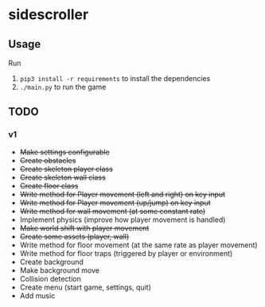 # sidescroller


## Usage


Run

1. `pip3 install -r requirements` to install the dependencies
2. `./main.py` to run the game

## TODO


### v1

- ~~Make settings configurable~~
- ~~Create obstacles~~
- ~~Create skeleton player class~~
- ~~Create skeleton wall class~~
- ~~Create floor class~~
- ~~Write method for Player movement (left and right) on key input~~
- ~~Write method for Player movement (up/jump) on key input~~
- ~~Write method for wall movement (at some constant rate)~~
- Implement physics (improve how player movement is handled)
- ~~Make world shift with player movement~~
- ~~Create some assets (player, wall)~~
- Write method for floor movement (at the same rate as player movement)
- Write method for floor traps (triggered by player or environment)
- Create background
- Make background move
- Collision detection
- Create menu (start game, settings, quit)
- Add music
